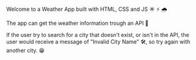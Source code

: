 Welcome to a Weather App built with HTML, CSS and JS ☀️ ⚡️ 🌧️

The app can get the weather information trough an API 🔌

If the user try to search for a city that doesn't exist, or isn't in the API, the user would receive a message of "Invalid City Name" 🛠️, so try again with another city. 😁
